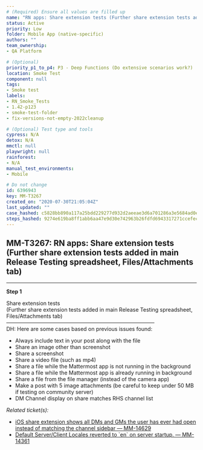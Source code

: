 ```yaml
---
# (Required) Ensure all values are filled up
name: "RN apps: Share extension tests (Further share extension tests added in main Release Testing spreadsheet, Files/Attachments tab)"
status: Active
priority: Low
folder: Mobile App (native-specific)
authors: ""
team_ownership: 
- QA Platform

# (Optional)
priority_p1_to_p4: P3 - Deep Functions (Do extensive scenarios work?)
location: Smoke Test
component: null
tags: 
- Smoke test
labels: 
- RN_Smoke_Tests
- 1.42-p123
- smoke-test-folder
- fix-versions-not-empty-2022cleanup

# (Optional) Test type and tools
cypress: N/A
detox: N/A
mmctl: null
playwright: null
rainforest: 
- N/A
manual_test_environments: 
- Mobile

# Do not change
id: 6396943
key: MM-T3267
created_on: "2020-07-30T21:05:04Z"
last_updated: ""
case_hashed: c5828bb890a117a25bdd229277d932d2aeeae3d6a701286a3e5684ad0e59d0d5cce21ccf6d5a281e6dd4766a53f612a2
steps_hashed: 9274e619ba8ff1abb6aa47e9d30e742963b26fdfd6943317271ccefec66591414db7363da2cb464d6f885fce2109ead3
---
```


<!-- (Auto-generated) Based on frontmatter's "key" and "name" -->

## MM-T3267: RN apps: Share extension tests (Further share extension tests added in main Release Testing spreadsheet, Files/Attachments tab)

---

**Step 1**

Share extension tests\
(Further share extension tests added in main Release Testing spreadsheet, Files/Attachments tab)\
————————————————————————————\
DH: Here are some cases based on previous issues found:

- Always include text in your post along with the file
- Share an image other than screenshot
- Share a screenshot
- Share a video file (such as mp4)
- Share a file while the Mattermost app is not running in the background
- Share a file while the Mattermost app is already running in background
- Share a file from the file manager (instead of the camera app)
- Make a post with 5 image attachments (be careful to keep under 50 MB if testing on community server)
- DM Channel display on share matches RHS channel list

_Related ticket(s):_

- [iOS share extension shows all DMs and GMs the user has ever had open instead of matching the channel sidebar — MM-14629](https://mattermost.atlassian.net/browse/MM-14629)
- [Default Server/Client Locales reverted to \`en\` on server startup. — MM-14361](https://mattermost.atlassian.net/browse/MM-14361)
